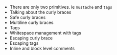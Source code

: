 - There are only two primitives. ie `mustache` and `tags`
- Talking about the curly braces
- Safe curly braces
- Multiline curly braces
- Tags
- Whitespace management with tags
- Escaping curly brace
- Escaping tags
- Inline and block level comments
